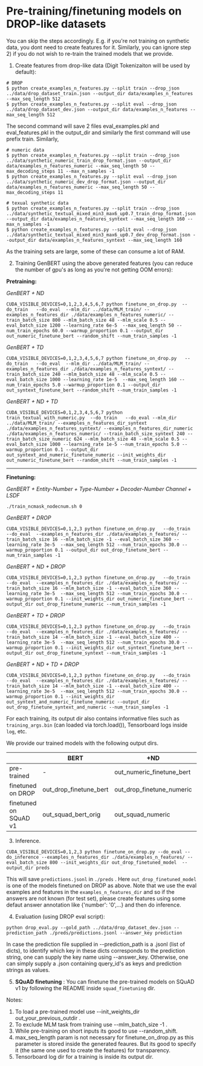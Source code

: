 # Pre-training/finetuning models on DROP-like datasets

You can skip the steps accordingly. E.g. if you're not training on synthetic data, you dont need to create features for it. Similarly, you can ignore step 2) if you do not wish to re-train the trained models that we provide.

1) Create features from drop-like data (Digit Tokenizaiton will be used by default):
```
# DROP
$ python create_examples_n_features.py --split train --drop_json ../data/drop_dataset_train.json --output_dir data/examples_n_features --max_seq_length 512
$ python create_examples_n_features.py --split eval --drop_json ../data/drop_dataset_dev.json --output_dir data/examples_n_features --max_seq_length 512
```
The second command will save 2 files eval_examples.pkl and eval_features.pkl in the output_dir and similarly the first command will use prefix train. Similarly, 
```
# numeric data
$ python create_examples_n_features.py --split train --drop_json ../data/synthetic_numeric_train_drop_format.json --output_dir data/examples_n_features_numeric --max_seq_length 50 --max_decoding_steps 11 --max_n_samples -1
$ python create_examples_n_features.py --split eval --drop_json ../data/synthetic_numeric_dev_drop_format.json --output_dir data/examples_n_features_numeric --max_seq_length 50 --max_decoding_steps 11

# texual synthetic data
$ python create_examples_n_features.py --split train --drop_json ../data/synthetic_textual_mixed_min3_max6_up0.7_train_drop_format.json --output_dir data/examples_n_features_syntext --max_seq_length 160 --max_n_samples -1
$ python create_examples_n_features.py --split eval --drop_json ../data/synthetic_textual_mixed_min3_max6_up0.7_dev_drop_format.json --output_dir data/examples_n_features_syntext --max_seq_length 160
```
As the training sets are large, some of these can consume a lot of RAM.


2) Training GenBERT using the above generated features (you can reduce the number of gpu's as long as you're not getting OOM errors):

**Pretraining:**  

*GenBERT + ND*
```
CUDA_VISIBLE_DEVICES=0,1,2,3,4,5,6,7 python finetune_on_drop.py  --do_train   --do_eval  --mlm_dir ../data/MLM_train/ --examples_n_features_dir ./data/examples_n_features_numeric/ --train_batch_size 800 --mlm_batch_size 48 --mlm_scale 0.5 --eval_batch_size 1200 --learning_rate 6e-5  --max_seq_length 50 --num_train_epochs 60.0 --warmup_proportion 0.1 --output_dir out_numeric_finetune_bert --random_shift --num_train_samples -1
```

*GenBERT + TD*
```
CUDA_VISIBLE_DEVICES=0,1,2,3,4,5,6,7 python finetune_on_drop.py   --do_train   --do_eval  --mlm_dir ../data/MLM_train/ --examples_n_features_dir ./data/examples_n_features_syntext/ --train_batch_size 240 --mlm_batch_size 48 --mlm_scale 0.5 --eval_batch_size 1000 --learning_rate 1e-5  --max_seq_length 160 --num_train_epochs 5.0 --warmup_proportion 0.1 --output_dir out_syntext_finetune_bert --random_shift --num_train_samples -1
```

*GenBERT + ND + TD*
```
CUDA_VISIBLE_DEVICES=0,1,2,3,4,5,6,7 python train_textual_with_numeric.py  --do_train   --do_eval --mlm_dir ../data/MLM_train/ --examples_n_features_dir_syntext ./data/examples_n_features_syntext/ --examples_n_features_dir_numeric ./data/examples_n_features_numeric/ --train_batch_size_syntext 240 --train_batch_size_numeric 624 --mlm_batch_size 48 --mlm_scale 0.5 --eval_batch_size 1000 --learning_rate 1e-5 --num_train_epochs 5.0 --warmup_proportion 0.1 --output_dir out_syntext_and_numeric_finetune_numeric --init_weights_dir out_numeric_finetune_bert --random_shift --num_train_samples -1
```
---

**Finetuning:** 

*GenBERT + Entity-Number + Type-Number + Decoder-Number Channel + LSDF*
```
./train_ncmask_nodecnum.sh 0
```

*GenBERT + DROP*
```
CUDA_VISIBLE_DEVICES=0,1,2,3 python finetune_on_drop.py   --do_train   --do_eval  --examples_n_features_dir ./data/examples_n_features/ --train_batch_size 16 --mlm_batch_size -1 --eval_batch_size 360 --learning_rate 3e-5  --max_seq_length 512 --num_train_epochs 30.0 --warmup_proportion 0.1 --output_dir out_drop_finetune_bert --num_train_samples -1
```

*GenBERT + ND + DROP*
```
CUDA_VISIBLE_DEVICES=0,1,2,3 python finetune_on_drop.py   --do_train   --do_eval  --examples_n_features_dir ./data/examples_n_features/ --train_batch_size 16 --mlm_batch_size -1 --eval_batch_size 360 --learning_rate 3e-5  --max_seq_length 512 --num_train_epochs 30.0 --warmup_proportion 0.1 --init_weights_dir out_numeric_finetune_bert --output_dir out_drop_finetune_numeric --num_train_samples -1
```

*GenBERT + TD + DROP*
```
CUDA_VISIBLE_DEVICES=0,1,2,3 python finetune_on_drop.py   --do_train   --do_eval  --examples_n_features_dir ./data/examples_n_features/ --train_batch_size 14 --mlm_batch_size -1 --eval_batch_size 400 --learning_rate 3e-5  --max_seq_length 512 --num_train_epochs 30.0 --warmup_proportion 0.1 --init_weights_dir out_syntext_finetune_bert --output_dir out_drop_finetune_syntext --num_train_samples -1
```

*GenBERT + ND + TD + DROP*
```
CUDA_VISIBLE_DEVICES=0,1,2,3 python finetune_on_drop.py   --do_train   --do_eval  --examples_n_features_dir ./data/examples_n_features/ --train_batch_size 14 --mlm_batch_size -1 --eval_batch_size 400 --learning_rate 3e-5  --max_seq_length 512 --num_train_epochs 30.0 --warmup_proportion 0.1 --init_weights_dir out_syntext_and_numeric_finetune_numeric --output_dir out_drop_finetune_syntext_and_numeric --num_train_samples -1
```
For each training, its output dir also contains informative files such as `training_args.bin` (can loaded via torch.load()), Tensorboard logs inside `log`, etc.


We provide our trained models with the following output dirs.

|                       | BERT                   | +ND                       | +TD                       | +ND+TD                                   | +ND-LM                           | +ND-LM-RS                                 | +ND-LM-DT                           |
|----|----|----|----|----|----|----|----|
| pre-trained           | -                      | out_numeric_finetune_bert | out_syntext_finetune_bert | out_syntext_and_numeric_finetune_numeric | out_no_mlm_numeric_finetune_bert | out_no_mlm_no_shift_numeric_finetune_bert | out_wp_no_mlm_numeric_finetune_bert |
| finetuned on DROP     | out_drop_finetune_bert | out_drop_finetune_numeric | out_drop_finetune_syntext | out_drop_finetune_syntext_and_numeric    | out_drop_finetune_no_mlm_numeric | out_drop_finetune_no_mlm_no_shift_numeric | -                                   |
| finetuned on SQuAD v1 | out_squad_bert_orig    | out_squad_numeric         | out_squad_syntext         | out_squad_syntext_and_numeric            | out_squad_no_mlm_numeric         | -                                         | -                                   |

3) Inference.
```
CUDA_VISIBLE_DEVICES=0,1,2,3 python finetune_on_drop.py --do_eval --do_inference --examples_n_features_dir ./data/examples_n_features/ --eval_batch_size 800 --init_weights_dir out_drop_finetuned_model  --output_dir preds
```
This will save `predictions.jsonl` in `./preds` . Here `out_drop_finetuned_model` is one of the models finetuned on DROP as above.
Note that we use the eval examples and features in the `examples_n_features_dir` and so if the answers are not known (for test set), please create features using some defaut answer annotation like {'number': '0',...} and then do inference.


4) Evaluation (using DROP eval script): 
```
python drop_eval.py --gold_path ../data/drop_dataset_dev.json --prediction_path ./preds/predictions.jsonl --answer_key prediction
```
In case the prediction file supplied in --prediction_path is a .jsonl (list of dicts), to identify which key in these dicts corresponds to the prediction string, one can supply the key name using --answer_key. Otherwise, one can simply supply a .json containing query_id's as keys and prediction strings as values.

5) **SQuAD finetuning** : You can finetune the pre-trained models on SQuAD v1 by following the README inside `squad_finetuning` dir.

Notes:
1) To load a pre-trained model use --init_weights_dir out_your_previous_outdir .  
2) To exclude MLM task from training use --mlm_batch_size -1 .  
3) While pre-training on short inputs its good to use --random_shift.  
4) max_seq_length param is not necessary for finetune_on_drop.py as this parameter is stored inside the generated feaures. But its good to specify it (the same one used to create the features) for transparency.  
5) Tensorboard log dir for a training is inside its output dir.  


